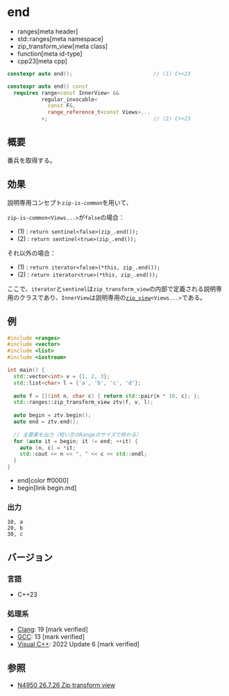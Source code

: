 # end
* ranges[meta header]
* std::ranges[meta namespace]
* zip_transform_view[meta class]
* function[meta id-type]
* cpp23[meta cpp]

```cpp
constexpr auto end();                          // (1) C++23

constexpr auto end() const
  requires range<const InnerView> &&
           regular_invocable<
             const F&,
             range_reference_t<const Views>...
           >;                                  // (2) C++23
```

## 概要

番兵を取得する。

## 効果

説明専用コンセプト`zip-is-common`を用いて、

`zip-is-common<Views...>`が`false`の場合：

- (1) : `return sentinel<false>(zip_.end());`
- (2) : `return sentinel<true>(zip_.end());`

それ以外の場合：

- (1) : `return iterator<false>(*this, zip_.end());`
- (2) : `return iterator<true>(*this, zip_.end());`

ここで、`iterator`と`sentinel`は`zip_transform_view`の内部で定義される説明専用のクラスであり、`InnerView`は説明専用の[`zip_view`](../zip_view.md)`<Views...>`である。

## 例
```cpp example
#include <ranges>
#include <vector>
#include <list>
#include <iostream>

int main() {
  std::vector<int> v = {1, 2, 3};
  std::list<char> l = {'a', 'b', 'c', 'd'};
  
  auto f = [](int n, char c) { return std::pair{n * 10, c}; };
  std::ranges::zip_transform_view ztv(f, v, l);
  
  auto begin = ztv.begin();
  auto end = ztv.end();
  
  // 全要素を出力（短い方のRangeのサイズで終わる）
  for (auto it = begin; it != end; ++it) {
    auto [n, c] = *it;
    std::cout << n << ", " << c << std::endl;
  }
}
```
* end[color ff0000]
* begin[link begin.md]

### 出力
```
10, a
20, b
30, c
```

## バージョン
### 言語
- C++23

### 処理系
- [Clang](/implementation.md#clang): 19 [mark verified]
- [GCC](/implementation.md#gcc): 13 [mark verified]
- [Visual C++](/implementation.md#visual_cpp): 2022 Update 6 [mark verified]

## 参照
- [N4950 26.7.26 Zip transform view](https://timsong-cpp.github.io/cppwp/n4950/range.zip.transform)
